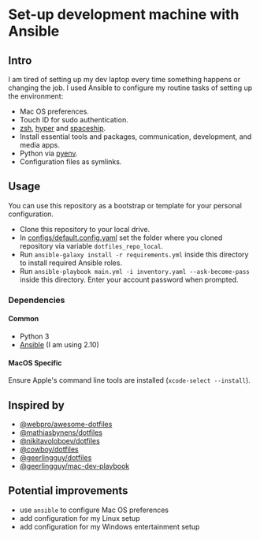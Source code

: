 # Set-up development machine with Ansible

## Intro

I am tired of setting up my dev laptop every time something happens or changing the job. I used Ansible to configure my routine tasks of setting up the environment:

- Mac OS preferences.
- Touch ID for sudo authentication.
- [zsh](https://github.com/zsh-users/zsh), [hyper](https://github.com/vercel/hyper) and [spaceship](https://github.com/denysdovhan/spaceship-prompt).
- Install essential tools and packages, communication, development, and media apps.
- Python via [pyenv](https://github.com/pyenv/pyenv).
- Configuration files as symlinks. 

## Usage

You can use this repository as a bootstrap or template for your personal configuration.

* Clone this repository to your local drive.
* In [configs/default.config.yaml](configs/default.config.yaml) set the folder where you cloned repository via variable `dotfiles_repo_local`.
* Run `ansible-galaxy install -r requirements.yml` inside this directory to install required Ansible roles.
* Run `ansible-playbook main.yml -i inventory.yaml --ask-become-pass` inside this directory. Enter your account password when prompted.

### Dependencies

#### Common

* Python 3
* [Ansible](https://docs.ansible.com/ansible/2.10/installation_guide/index.html) (I am using 2.10)

#### MacOS Specific
Ensure Apple's command line tools are installed (`xcode-select --install`).

## Inspired by

* [@webpro/awesome-dotfiles](https://github.com/webpro/awesome-dotfiles)
* [@mathiasbynens/dotfiles](https://github.com/mathiasbynens/dotfiles)
* [@nikitavoloboev/dotfiles](https://github.com/nikitavoloboev/dotfiles)
* [@cowboy/dotfiles](https://github.com/cowboy/dotfiles)
* [@geerlingguy/dotfiles](https://github.com/geerlingguy/dotfiles)
* [@geerlingguy/mac-dev-playbook](https://github.com/geerlingguy/mac-dev-playbook)

## Potential improvements

* use `ansible` to configure Mac OS preferences
* add configuration for my Linux setup
* add configuration for my Windows entertainment setup
